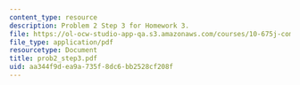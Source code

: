 ```yaml
---
content_type: resource
description: Problem 2 Step 3 for Homework 3.
file: https://ol-ocw-studio-app-qa.s3.amazonaws.com/courses/10-675j-computational-quantum-mechanics-of-molecular-and-extended-systems-fall-2004/aa344f9dea9a735f8dc6bb2528cf208f_prob2_step3.pdf
file_type: application/pdf
resourcetype: Document
title: prob2_step3.pdf
uid: aa344f9d-ea9a-735f-8dc6-bb2528cf208f
---
```

